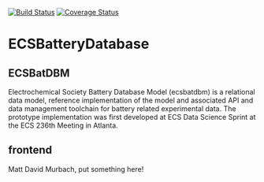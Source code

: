 [![Build Status](https://travis-ci.org/ECSHackWeek/ECSBatteryDatabase.svg?branch=master)](https://travis-ci.org/ECSHackWeek/ECSBatteryDatabase)
[![Coverage Status](https://coveralls.io/repos/github/ECSHackWeek/ECSBatteryDatabase/badge.svg?branch=master)](https://coveralls.io/github/ECSHackWeek/ECSBatteryDatabase?branch=master)

# ECSBatteryDatabase

## ECSBatDBM
Electrochemical Society Battery Database Model (ecsbatdbm) is a relational
data model, reference implementation of the model and associated API and
data management toolchain for battery related experimental data.  The
prototype implementation was first developed at ECS Data Science Sprint at
the ECS 236th Meeting in Atlanta.

## frontend
Matt David Murbach, put something here!
